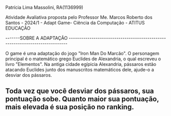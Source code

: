 Patrícia Lima Massolini, RA(1136999)

Atividade Avaliativa proposta pelo Professor Me. Marcos Roberto dos Santos - 2024/1 - Adapt Game-  Ciência da Computação - ATITUS EDUCAÇÃO

-------SOBRE A ADAPTAÇÃO -----------------------------------------------------------------------------

O game é uma adaptação do jogo "Iron Man Do Marcão". 
O personagem principal é o matemático grego Euclides de Alexandria, o qual escreveu o livro
"Elementos". Na antiga cidade egípicia Alexandria, pássaros estão atacando Euclides junto dos manuscritos matemáticos dele, ajude-o a desviar dos pássaros.

Toda vez que você desviar dos pássaros, sua pontuação sobe. Quanto maior sua pontuação, mais elevada é sua posição no ranking.
--------------------------------------------------------------------------------------------------


